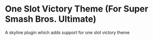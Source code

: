 # One Slot Victory Theme (For Super Smash Bros. Ultimate)
A skyline plugin which adds support for one slot victory theme
